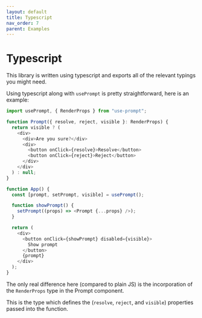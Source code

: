 ```yaml
---
layout: default
title: Typescript
nav_order: 7
parent: Examples
---
```


# Typescript

This library is written using typescript and exports all of the relevant typings you might need.

Using typescript along with `usePrompt` is pretty straightforward, here is an example:

```javascript
import usePrompt, { RenderProps } from "use-prompt";

function Prompt({ resolve, reject, visible }: RenderProps) {
  return visible ? (
    <div>
      <div>Are you sure?</div>
      <div>
        <button onClick={resolve}>Resolve</button>
        <button onClick={reject}>Reject</button>
      </div>
    </div>
  ) : null;
}

function App() {
  const [prompt, setPrompt, visible] = usePrompt();

  function showPrompt() {
    setPrompt((props) => <Prompt {...props} />);
  }

  return (
    <div>
      <button onClick={showPrompt} disabled={visible}>
        Show prompt
      </button>
      {prompt}
    </div>
  );
}
```

The only real difference here (compared to plain JS) is the incorporation of the `RenderProps` type in the Prompt component.

This is the type which defines the (`resolve`, `reject`, and `visible`) properties passed into the function.
